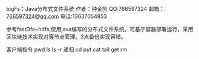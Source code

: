 bigFs：Java分布式文件系统
作者：钟金凯
QQ:766597324
邮箱：766597324@qq.com
电话:13637054853

参考fastDfs~hdfs,使用java编写的分布式文件系统。可基于容器部署运行，采用区块链技术实现对等节点管理。3点备份实现容错。


客户端指令
pwd
ls
ls -r  递归
cd
put 
cat
tail
get
rm

